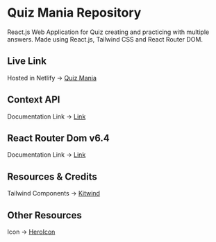 # Quiz Mania Repository

React.js Web Application for Quiz creating and practicing with multiple answers. Made using React.js, Tailwind CSS and React Router DOM.

## Live Link

Hosted in Netlify -> [Quiz Mania](https://hbk-quiz-mania.netlify.app/)

## Context API

Documentation Link -> [Link](https://reactjs.org/docs/context.html#api)

## React Router Dom v6.4

Documentation Link -> [Link](https://reactrouter.com/en/main/start/overview)

## Resources & Credits

Tailwind Components ->
[Kitwind](https://kitwind.io/products/kometa/components)

## Other Resources

Icon -> [HeroIcon](https://heroicons.com/)
